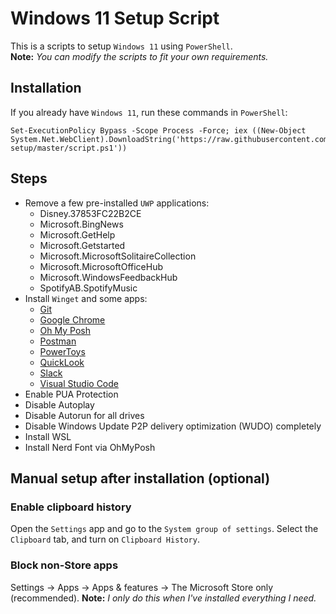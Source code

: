 # Windows 11 Setup Script

This is a scripts to setup `Windows 11` using `PowerShell`.  
**Note:** _You can modify the scripts to fit your own requirements._

## Installation

If you already have `Windows 11`, run these commands in `PowerShell`:

```
Set-ExecutionPolicy Bypass -Scope Process -Force; iex ((New-Object System.Net.WebClient).DownloadString('https://raw.githubusercontent.com/samuelramox/windows-setup/master/script.ps1'))
```

## Steps

- Remove a few pre-installed `UWP` applications:
  - Disney.37853FC22B2CE
  - Microsoft.BingNews
  - Microsoft.GetHelp
  - Microsoft.Getstarted
  - Microsoft.MicrosoftSolitaireCollection
  - Microsoft.MicrosoftOfficeHub
  - Microsoft.WindowsFeedbackHub
  - SpotifyAB.SpotifyMusic
- Install `Winget` and some apps:
  - [Git](https://gitforwindows.org/)
  - [Google Chrome](https://www.google.com/chrome/)
  - [Oh My Posh](https://ohmyposh.dev)
  - [Postman](https://www.postman.com)
  - [PowerToys](https://github.com/microsoft/PowerToys)
  - [QuickLook](https://pooi.moe/QuickLook/)
  - [Slack](https://slack.com/intl/pt-br/)
  - [Visual Studio Code](https://chocolatey.org/packages/vscode)
- Enable PUA Protection
- Disable Autoplay
- Disable Autorun for all drives
- Disable Windows Update P2P delivery optimization (WUDO) completely
- Install WSL
- Install Nerd Font via OhMyPosh

## Manual setup after installation (optional)

### Enable clipboard history

Open the `Settings` app and go to the `System group of settings`. Select the `Clipboard` tab, and turn on `Clipboard History`.

### Block non-Store apps

Settings -> Apps -> Apps & features -> The Microsoft Store only (recommended).
**Note:** _I only do this when I've installed everything I need._
